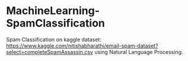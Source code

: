 # MachineLearning-SpamClassification

Spam Classification on kaggle dataset: https://www.kaggle.com/nitishabharathi/email-spam-dataset?select=completeSpamAssassin.csv using Natural Language Processing.
